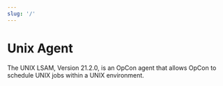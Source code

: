 ```yaml
---
slug: '/'
---
```


# Unix Agent

The UNIX LSAM, Version 21.2.0, is an OpCon agent that allows OpCon to schedule UNIX jobs within a UNIX environment.
